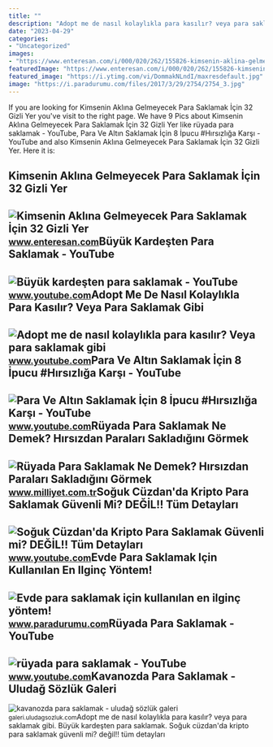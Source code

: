 ```yaml
---
title: ""
description: "Adopt me de nasıl kolaylıkla para kasılır? veya para saklamak gibi"
date: "2023-04-29"
categories:
- "Uncategorized"
images:
- "https://www.enteresan.com/i/000/020/262/155826-kimsenin-aklina-gelmeyecek-para-saklamak-icin-25-gizli-yer_d620.jpg"
featuredImage: "https://www.enteresan.com/i/000/020/262/155826-kimsenin-aklina-gelmeyecek-para-saklamak-icin-25-gizli-yer_d620.jpg"
featured_image: "https://i.ytimg.com/vi/DommakNLndI/maxresdefault.jpg"
image: "https://i.paradurumu.com/files/2017/3/29/2754/2754_3.jpg"
---
```


If you are looking for Kimsenin Aklına Gelmeyecek Para Saklamak İçin 32 Gizli Yer you've visit to the right page. We have 9 Pics about Kimsenin Aklına Gelmeyecek Para Saklamak İçin 32 Gizli Yer like rüyada para saklamak - YouTube, Para Ve Altın Saklamak İçin 8 İpucu #Hırsızlığa Karşı - YouTube and also Kimsenin Aklına Gelmeyecek Para Saklamak İçin 32 Gizli Yer. Here it is:

Kimsenin Aklına Gelmeyecek Para Saklamak İçin 32 Gizli Yer
----------------------------------------------------------

 ![Kimsenin Aklına Gelmeyecek Para Saklamak İçin 32 Gizli Yer](https://www.enteresan.com/i/000/020/262/155826-kimsenin-aklina-gelmeyecek-para-saklamak-icin-25-gizli-yer_d620.jpg) <small>www.enteresan.com</small>Büyük Kardeşten Para Saklamak - YouTube
---------------------------------------

 ![Büyük kardeşten para saklamak - YouTube](https://i.ytimg.com/vi/YOYlye6iikY/hq2.jpg?sqp=-oaymwEoCOADEOgC8quKqQMcGADwAQH4Ac4FgAKACooCDAgAEAEYZSBZKEkwDw==&rs=AOn4CLCMWtQnPIKkTpaG6zFHw3axbIAOFw) <small>www.youtube.com</small>Adopt Me De Nasıl Kolaylıkla Para Kasılır? Veya Para Saklamak Gibi
------------------------------------------------------------------

 ![Adopt me de nasıl kolaylıkla para kasılır? Veya para saklamak gibi](https://i.ytimg.com/vi/dkPH-ML7I4k/maxresdefault.jpg?sqp=-oaymwEmCIAKENAF8quKqQMa8AEB-AHUBoAC4AOKAgwIABABGH8gRigiMA8=&rs=AOn4CLB-vipYIrE5qysoJ76EpNJpbTdNhA) <small>www.youtube.com</small>Para Ve Altın Saklamak İçin 8 İpucu #Hırsızlığa Karşı - YouTube
---------------------------------------------------------------

 ![Para Ve Altın Saklamak İçin 8 İpucu #Hırsızlığa Karşı - YouTube](https://i.ytimg.com/vi/DommakNLndI/maxresdefault.jpg) <small>www.youtube.com</small>Rüyada Para Saklamak Ne Demek? Hırsızdan Paraları Sakladığını Görmek
--------------------------------------------------------------------

 ![Rüyada Para Saklamak Ne Demek? Hırsızdan Paraları Sakladığını Görmek](https://i2.milimaj.com/i/milliyet/75/0x410/60b30bba5542833af8921a32.jpg) <small>www.milliyet.com.tr</small>Soğuk Cüzdan'da Kripto Para Saklamak Güvenli Mi? DEĞİL!! Tüm Detayları
----------------------------------------------------------------------

 ![Soğuk Cüzdan'da Kripto Para Saklamak Güvenli mi? DEĞİL!! Tüm Detayları](https://i.ytimg.com/vi/113s6iYKc5M/maxresdefault.jpg) <small>www.youtube.com</small>Evde Para Saklamak Için Kullanılan En Ilginç Yöntem!
----------------------------------------------------

 ![Evde para saklamak için kullanılan en ilginç yöntem!](https://i.paradurumu.com/files/2017/3/29/2754/2754_3.jpg) <small>www.paradurumu.com</small>Rüyada Para Saklamak - YouTube
------------------------------

 ![rüyada para saklamak - YouTube](https://i.ytimg.com/vi/4QO7efap-qw/maxresdefault.jpg?sqp=-oaymwEmCIAKENAF8quKqQMa8AEB-AH-CYAC0AWKAgwIABABGGUgXyhbMA8=&rs=AOn4CLAzne4TMYpCM5Gm89oogz_7TMFFGA) <small>www.youtube.com</small>Kavanozda Para Saklamak - Uludağ Sözlük Galeri
----------------------------------------------

 ![kavanozda para saklamak - uludağ sözlük galeri](https://galeri4.uludagsozluk.com/109/kavanozda-para-saklamak_185016.jpg) <small>galeri.uludagsozluk.com</small>Adopt me de nasıl kolaylıkla para kasılır? veya para saklamak gibi. Büyük kardeşten para saklamak. Soğuk cüzdan'da kripto para saklamak güvenli mi? deği̇l!! tüm detayları
